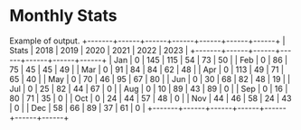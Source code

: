 # Monthly Stats

Example of output.
+-------+------+------+------+------+------+------+
| Stats | 2018 | 2019 | 2020 | 2021 | 2022 | 2023 |
+-------+------+------+------+------+------+------+
|  Jan  |  0   | 145  | 115  |  54  |  73  |  50  |
|  Feb  |  0   |  86  |  75  |  45  |  45  |  49  |
|  Mar  |  0   |  91  |  84  |  84  |  62  |  48  |
|  Apr  |  0   | 113  |  49  |  71  |  65  |  40  |
|  May  |  0   |  70  |  46  |  95  |  67  |  80  |
|  Jun  |  0   |  30  |  68  |  82  |  48  |  19  |
|  Jul  |  0   |  25  |  82  |  44  |  67  |  0   |
|  Aug  |  0   |  10  |  89  |  43  |  89  |  0   |
|  Sep  |  0   |  16  |  80  |  71  |  35  |  0   |
|  Oct  |  0   |  24  |  44  |  57  |  48  |  0   |
|  Nov  |  44  |  46  |  58  |  24  |  43  |  0   |
|  Dec  |  58  |  66  |  89  |  37  |  61  |  0   |
+-------+------+------+------+------+------+------+
